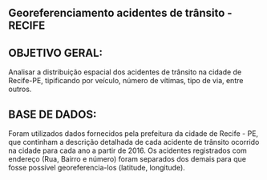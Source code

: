 ## Georeferenciamento acidentes de trânsito - RECIFE

## OBJETIVO GERAL:
Analisar a distribuição espacial dos acidentes de trânsito na cidade de Recife-PE, tipificando por veículo, número de vítimas, tipo de via, entre outros.


## BASE DE DADOS:
Foram utilizados dados fornecidos pela prefeitura da cidade de Recife - PE, que continham a descrição detalhada de cada acidente de trânsito ocorrido na cidade para cada ano a partir de 2016. Os acidentes registrados com endereço (Rua, Bairro e número) foram separados dos demais para que fosse possível georeferencia-los (latitude, longitude). 




















